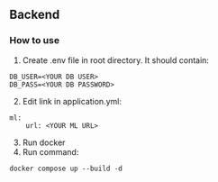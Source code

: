 ## Backend

### How to use
1. Create .env file in root directory. It should contain:
```
DB_USER=<YOUR DB USER>
DB_PASS=<YOUR DB PASSWORD>
```
2. Edit link in application.yml:
```
ml:
    url: <YOUR ML URL>
```
3. Run docker
4. Run command:
```
docker compose up --build -d
```
